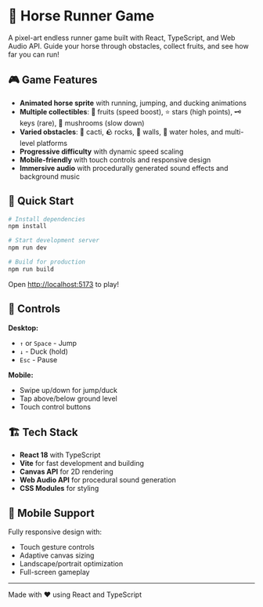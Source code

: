 # 🐎 Horse Runner Game

A pixel-art endless runner game built with React, TypeScript, and Web Audio API. Guide your horse through obstacles, collect fruits, and see how far you can run!

## 🎮 Game Features

- **Animated horse sprite** with running, jumping, and ducking animations
- **Multiple collectibles**: 🍎 fruits (speed boost), ⭐ stars (high points), 🗝️ keys (rare), 🍄 mushrooms (slow down)
- **Varied obstacles**: 🌵 cacti, 🪨 rocks, 🧱 walls, 🌊 water holes, and multi-level platforms
- **Progressive difficulty** with dynamic speed scaling
- **Mobile-friendly** with touch controls and responsive design
- **Immersive audio** with procedurally generated sound effects and background music

## 🚀 Quick Start

```bash
# Install dependencies
npm install

# Start development server
npm run dev

# Build for production
npm run build
```

Open [http://localhost:5173](http://localhost:5173) to play!

## 🎯 Controls

**Desktop:**

- `↑` or `Space` - Jump
- `↓` - Duck (hold)
- `Esc` - Pause

**Mobile:**

- Swipe up/down for jump/duck
- Tap above/below ground level
- Touch control buttons

## 🏗️ Tech Stack

- **React 18** with TypeScript
- **Vite** for fast development and building
- **Canvas API** for 2D rendering
- **Web Audio API** for procedural sound generation
- **CSS Modules** for styling

## 📱 Mobile Support

Fully responsive design with:

- Touch gesture controls
- Adaptive canvas sizing
- Landscape/portrait optimization
- Full-screen gameplay

---

Made with ❤️ using React and TypeScript
